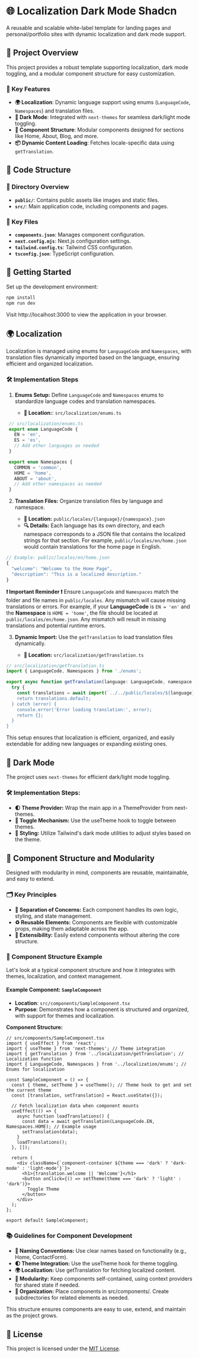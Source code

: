 # 🌐 Localization Dark Mode Shadcn

A reusable and scalable white-label template for landing pages and personal/portfolio sites with dynamic localization and dark mode support.

## 📝 Project Overview

This project provides a robust template supporting localization, dark mode toggling, and a modular component structure for easy customization.

### 🔑 Key Features

- **🌍 Localization**: Dynamic language support using enums (`LanguageCode`, `Namespaces`) and translation files.
- **🌙 Dark Mode**: Integrated with `next-themes` for seamless dark/light mode toggling.
- **🧩 Component Structure**: Modular components designed for sections like Home, About, Blog, and more.
- **📦 Dynamic Content Loading**: Fetches locale-specific data using `getTranslation`.

## 📁 Code Structure

### 📂 Directory Overview

- **`public/`**: Contains public assets like images and static files.
- **`src/`**: Main application code, including components and pages.

### 📌 Key Files

- **`components.json`**: Manages component configuration.
- **`next.config.mjs`**: Next.js configuration settings.
- **`tailwind.config.ts`**: Tailwind CSS configuration.
- **`tsconfig.json`**: TypeScript configuration.

## 🚀 Getting Started

Set up the development environment:

```bash
npm install
npm run dev
```
Visit http://localhost:3000 to view the application in your browser.

## 🌍 Localization

Localization is managed using enums for `LanguageCode` and `Namespaces`, with translation files dynamically imported based on the language, ensuring efficient and organized localization.

### 🛠️ Implementation Steps

1. **Enums Setup:** Define `LanguageCode` and `Namespaces` enums to standardize language codes and translation namespaces.

   - **📍 Location:**: `src/localization/enums.ts`

```typescript
 // src/localization/enums.ts
 export enum LanguageCode {
   EN = 'en',
   ES = 'es',
   // Add other languages as needed
 }

 export enum Namespaces {
   COMMON = 'common',
   HOME = 'home',
   ABOUT = 'about',
   // Add other namespaces as needed
 }
```

2. **Translation Files:** Organize translation files by language and namespace.
   
    - **📍 Location:** `public/locales/{language}/{namespace}.json`
    - **🔍 Details:** Each language has its own directory, and each namespace corresponds to a JSON file that contains the localized strings for that section. For example, `public/locales/en/home.json` would contain translations for the home page in English.

```typescript
// Example: public/locales/en/home.json
{
  "welcome": "Welcome to the Home Page",
  "description": "This is a localized description."
}
```

**❗️ Important Reminder ❗️** 
Ensure `LanguageCode` and `Namespaces` match the folder and file names in `public/locales`. Any mismatch will cause missing translations or errors.
For example, if your **LanguageCode** is `EN = 'en'` and the **Namespace** is `HOME = 'home'`, the file should be located at `public/locales/en/home.json`. Any mismatch will result in missing translations and potential runtime errors.

3. **Dynamic Import:** Use the `getTranslation` to load translation files dynamically.
   
    - **📍 Location:** `src/localization/getTranslation.ts`

```typescript
// src/localization/getTranslation.ts
import { LanguageCode, Namespaces } from './enums';

export async function getTranslation(language: LanguageCode, namespace: Namespaces) {
  try {
    const translations = await import(`../../public/locales/${language}/${namespace}.json`);
    return translations.default;
  } catch (error) {
    console.error('Error loading translation:', error);
    return {};
  }
}
```
This setup ensures that localization is efficient, organized, and easily extendable for adding new languages or expanding existing ones.


## 🌙 Dark Mode
The project uses `next-themes` for efficient dark/light mode toggling.

### 🛠️ Implementation Steps:
  - **🌓 Theme Provider:** Wrap the main app in a ThemeProvider from next-themes.
  - **🔄 Toggle Mechanism:** Use the useTheme hook to toggle between themes.
  - **🎨 Styling:** Utilize Tailwind's dark mode utilities to adjust styles based on the theme.


## 🧩 Component Structure and Modularity

Designed with modularity in mind, components are reusable, maintainable, and easy to extend.

### 🗂️ Key Principles

  - **📏 Separation of Concerns:** Each component handles its own logic, styling, and state management.
  - **♻️ Reusable Elements:** Components are flexible with customizable props, making them adaptable across the app.
  - **🚀 Extensibility:** Easily extend components without altering the core structure.

### 🧪 Component Structure Example

Let's look at a typical component structure and how it integrates with themes, localization, and context management.

#### Example Component: `SampleComponent`

- **Location**: `src/components/SampleComponent.tsx`
- **Purpose**: Demonstrates how a component is structured and organized, with support for themes and localization.

**Component Structure:**

```tsx
// src/components/SampleComponent.tsx
import { useEffect } from 'react';
import { useTheme } from 'next-themes'; // Theme integration
import { getTranslation } from '../localization/getTranslation'; // Localization function
import { LanguageCode, Namespaces } from '../localization/enums'; // Enums for localization

const SampleComponent = () => {
  const { theme, setTheme } = useTheme(); // Theme hook to get and set the current theme
  const [translation, setTranslation] = React.useState({});

  // Fetch localization data when component mounts
  useEffect(() => {
    async function loadTranslations() {
      const data = await getTranslation(LanguageCode.EN, Namespaces.HOME); // Example usage
      setTranslation(data);
    }
    loadTranslations();
  }, []);

  return (
    <div className={`component-container ${theme === 'dark' ? 'dark-mode' : 'light-mode'}`}>
      <h1>{translation.welcome || 'Welcome'}</h1>
      <button onClick={() => setTheme(theme === 'dark' ? 'light' : 'dark')}>
        Toggle Theme
      </button>
    </div>
  );
};

export default SampleComponent;
```


### 📚 Guidelines for Component Development

  - **📝 Naming Conventions:** Use clear names based on functionality (e.g., Home, ContactForm).
  - **🌓 Theme Integration:** Use the useTheme hook for theme toggling.
  - **🌍 Localization:** Use getTranslation for fetching localized content.
  - **🧩 Modularity:** Keep components self-contained, using context providers for shared state if needed.
  - **📂 Organization:** Place components in src/components/. Create subdirectories for related elements as needed.

This structure ensures components are easy to use, extend, and maintain as the project grows.

## 📜 License
This project is licensed under the [MIT License](https://mit-license.org/).


